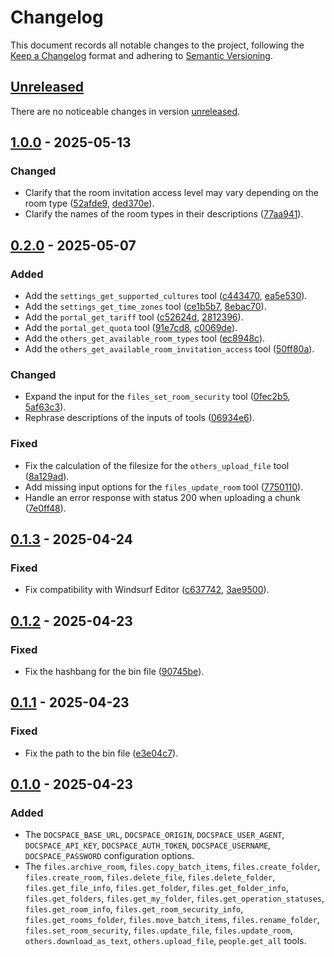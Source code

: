 # Changelog

This document records all notable changes to the project, following the [Keep a Changelog] format and adhering to [Semantic Versioning].

## [Unreleased]

There are no noticeable changes in version [unreleased].

## [1.0.0] - 2025-05-13

### Changed

- Clarify that the room invitation access level may vary depending on the room type ([52afde9], [ded370e]).
- Clarify the names of the room types in their descriptions ([77aa941]).

## [0.2.0] - 2025-05-07

### Added

- Add the `settings_get_supported_cultures` tool ([c443470], [ea5e530]).
- Add the `settings_get_time_zones` tool ([ce1b5b7], [8ebac70]).
- Add the `portal_get_tariff` tool ([c52624d], [2812396]).
- Add the `portal_get_quota` tool ([91e7cd8], [c0069de]).
- Add the `others_get_available_room_types` tool ([ec8948c]).
- Add the `others_get_available_room_invitation_access` tool ([50ff80a]).

### Changed

- Expand the input for the `files_set_room_security` tool ([0fec2b5], [5af63c3]).
- Rephrase descriptions of the inputs of tools ([06934e6]).

### Fixed

- Fix the calculation of the filesize for the `others_upload_file` tool ([8a129ad]).
- Add missing input options for the `files_update_room` tool ([7750110]).
- Handle an error response with status 200 when uploading a chunk ([7e0ff48]).

## [0.1.3] - 2025-04-24

### Fixed

- Fix compatibility with Windsurf Editor ([c637742], [3ae9500]).

## [0.1.2] - 2025-04-23

### Fixed

- Fix the hashbang for the bin file ([90745be]).

## [0.1.1] - 2025-04-23

### Fixed

- Fix the path to the bin file ([e3e04c7]).

## [0.1.0] - 2025-04-23

### Added

- The `DOCSPACE_BASE_URL`, `DOCSPACE_ORIGIN`, `DOCSPACE_USER_AGENT`, `DOCSPACE_API_KEY`, `DOCSPACE_AUTH_TOKEN`, `DOCSPACE_USERNAME`, `DOCSPACE_PASSWORD` configuration options.
- The `files.archive_room`, `files.copy_batch_items`, `files.create_folder`, `files.create_room`, `files.delete_file`, `files.delete_folder`, `files.get_file_info`, `files.get_folder`, `files.get_folder_info`, `files.get_folders`, `files.get_my_folder`, `files.get_operation_statuses`, `files.get_room_info`, `files.get_room_security_info`, `files.get_rooms_folder`, `files.move_batch_items`, `files.rename_folder`, `files.set_room_security`, `files.update_file`, `files.update_room`, `others.download_as_text`, `others.upload_file`, `people.get_all` tools.

<!-- Footnotes -->

[Keep a Changelog]: https://keepachangelog.com/en/1.1.0/
[Semantic Versioning]: https://semver.org/spec/v2.0.0.html

[Unreleased]: https://github.com/onlyoffice/docspace-mcp/compare/v1.0.0...HEAD/
[1.0.0]: https://github.com/onlyoffice/docspace-mcp/compare/v0.2.0...v1.0.0/
[0.2.0]: https://github.com/onlyoffice/docspace-mcp/compare/v0.1.3...v0.2.0/
[0.1.3]: https://github.com/onlyoffice/docspace-mcp/compare/v0.1.2...v0.1.3/
[0.1.2]: https://github.com/onlyoffice/docspace-mcp/compare/v0.1.1...v0.1.2/
[0.1.1]: https://github.com/onlyoffice/docspace-mcp/compare/v0.1.0...v0.1.1/
[0.1.0]: https://github.com/onlyoffice/docspace-mcp/releases/tag/v0.1.0/

[77aa941]: https://github.com/onlyoffice/docspace-mcp/commit/77aa941cf0240d547d5c18a06dc26e26418313aa/
[ded370e]: https://github.com/onlyoffice/docspace-mcp/commit/ded370eb903008e6b8311d1e08604abe6ced464f/
[52afde9]: https://github.com/onlyoffice/docspace-mcp/commit/52afde93fdb637cd6b08af8564358ad95b25f99f/
[7e0ff48]: https://github.com/onlyoffice/docspace-mcp/commit/7e0ff480719118b0954e4cfcfc1a90d063f428c9/
[50ff80a]: https://github.com/onlyoffice/docspace-mcp/commit/50ff80a8ce87e4a838c6cb747fa927a284568242/
[ec8948c]: https://github.com/onlyoffice/docspace-mcp/commit/ec8948c271eb26eae2e953b886918afeb034215a/
[06934e6]: https://github.com/onlyoffice/docspace-mcp/commit/06934e6ae61256a619c8d01803047c019dac4048/
[7750110]: https://github.com/onlyoffice/docspace-mcp/commit/7750110bcbaa4590ede47f9fe3cc20a746046625/
[5af63c3]: https://github.com/onlyoffice/docspace-mcp/commit/5af63c36dc3f548bcf877171485574d53db0eb6b/
[0fec2b5]: https://github.com/onlyoffice/docspace-mcp/commit/0fec2b53dbb143b801193ac7965253ac91f7d259/
[c0069de]: https://github.com/onlyoffice/docspace-mcp/commit/c0069de16aaab2b0bde2653164563a312d38abb7/
[91e7cd8]: https://github.com/onlyoffice/docspace-mcp/commit/91e7cd84802a15ab53a93e8f611ba8ebbe5b7314/
[2812396]: https://github.com/onlyoffice/docspace-mcp/commit/28123964a9385498f06dd71438cbeab50a285f15/
[c52624d]: https://github.com/onlyoffice/docspace-mcp/commit/c52624d6c125174d27104978bcfbff73e43056f7/
[8ebac70]: https://github.com/onlyoffice/docspace-mcp/commit/8ebac7025ac1de75f1edd78b0c777688105301f6/
[ce1b5b7]: https://github.com/onlyoffice/docspace-mcp/commit/ce1b5b75fe082e4abaf3a74f232ee35463891db0/
[ea5e530]: https://github.com/onlyoffice/docspace-mcp/commit/ea5e5305abc8ca083420fea2014d8f85b0c361ec/
[c443470]: https://github.com/onlyoffice/docspace-mcp/commit/c44347084d3e51e6fd6e174af580085768539f9b/
[8a129ad]: https://github.com/onlyoffice/docspace-mcp/commit/8a129ad28ddd588123af044f74c51f8a7043eb0d/
[3ae9500]: https://github.com/onlyoffice/docspace-mcp/commit/3ae95005e7c0b1a5f40e0401cd6d41ab6939b675/
[c637742]: https://github.com/onlyoffice/docspace-mcp/commit/c63774232644f9479d54768b527f81390959b513/
[90745be]: https://github.com/onlyoffice/docspace-mcp/commit/90745beb9a5827bd8a7a57fc72fe84468403e26b/
[e3e04c7]: https://github.com/onlyoffice/docspace-mcp/commit/e3e04c7435b753a0bfa0b56f3c2b00ffa77e13d3/

